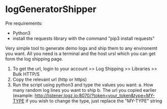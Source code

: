 # logGeneratorShipper

Pre requirements:
* Python3
* install the requests library with the command "pip3 install requests"

Very simple tool to generate demo logs and ship them to any environemt you want.
All you need is a terminal and the host ursl which you can get form the log shipping page.

1. To get the url, login to your account >> Log Shipping >> Libraries >> Bulk HTTP/S
2. Copy the relevant url (http or https)
3. Run the script using python3 and type the values you want:
  a. How many random log lines you want to ship
  b. The url you copied earlier (example: http://listener.logz.io:8070/?token=your_token&type=MY-TYPE
     if you wish to change the type, just replace the "MY-TYPE" string
